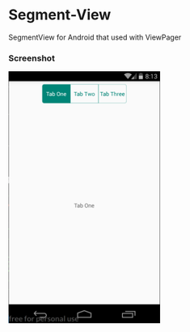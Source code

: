 # Segment-View

SegmentView for Android that used with ViewPager

### Screenshot
<img src="https://github.com/farbod-s/Segment-View/raw/master/screenshot/example.png" width="300">
